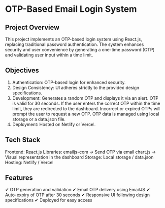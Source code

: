 # OTP-Based Email Login System

## Project Overview
This project implements an OTP-based login system using React.js, replacing traditional password authentication. The system enhances security and user convenience by generating a one-time password (OTP) and validating user input within a time limit.

## Objectives
1. Authentication: OTP-based login for enhanced security.
2. Design Consistency: UI adheres strictly to the provided design specifications.
3. Development:
    Generates a random OTP and displays it via an alert.
    OTP is valid for 30 seconds.
    If the user enters the correct OTP within the time limit, they are redirected to the dashboard.
    Incorrect or expired OTPs will prompt the user to request a new OTP.
    OTP data is managed using local storage or a data.json file.
4. Deployment: Hosted on Netlify or Vercel.

## Tech Stack
Frontend: React.js
Libraries:
  emailjs-com → Send OTP via email
  chart.js → Visual representation in the dashboard
Storage: Local storage / data.json
Hosting: Netlify / Vercel

## Features
✔ OTP generation and validation
✔ Email OTP delivery using EmailJS
✔ Auto-expiry of OTP after 30 seconds
✔ Responsive UI following design specifications
✔ Deployed for easy access

